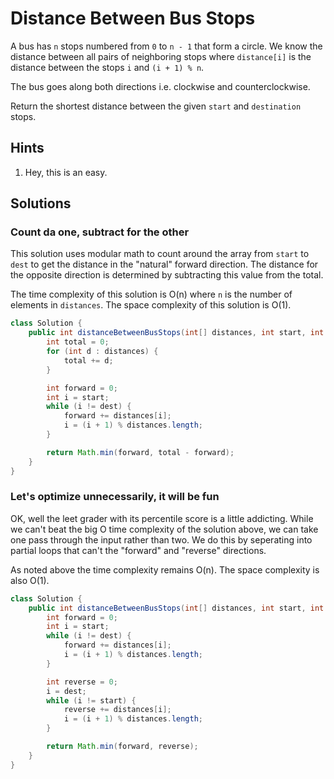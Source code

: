 # Distance Between Bus Stops

A bus has `n` stops numbered from `0` to `n - 1` that form a circle. We know the
distance between all pairs of neighboring stops where `distance[i]` is the
distance between the stops `i` and `(i + 1) % n`.

The bus goes along both directions i.e. clockwise and counterclockwise.

Return the shortest distance between the given `start` and `destination` stops.

## Hints

1. Hey, this is an easy.

## Solutions

### Count da one, subtract for the other

This solution uses modular math to count around the array from `start` to
`dest` to get the distance in the "natural" forward direction. The distance
for the opposite direction is determined by subtracting this value from the
total.

The time complexity of this solution is O(n) where `n` is the number of
elements in `distances`. The space complexity of this solution is O(1).

```java
class Solution {
    public int distanceBetweenBusStops(int[] distances, int start, int dest) {
        int total = 0;
        for (int d : distances) {
            total += d;
        }

        int forward = 0;
        int i = start;
        while (i != dest) {
            forward += distances[i];
            i = (i + 1) % distances.length;
        }

        return Math.min(forward, total - forward);
    }
}
```

### Let's optimize unnecessarily, it will be fun

OK, well the leet grader with its percentile score is a little addicting. While
we can't beat the big O time complexity of the solution above, we can take one
pass through the input rather than two. We do this by seperating into partial
loops that can't the "forward" and "reverse" directions.

As noted above the time complexity remains O(n). The space complexity is also
O(1).

```java
class Solution {
    public int distanceBetweenBusStops(int[] distances, int start, int dest) {
        int forward = 0;
        int i = start;
        while (i != dest) {
            forward += distances[i];
            i = (i + 1) % distances.length;
        }

        int reverse = 0;
        i = dest;
        while (i != start) {
            reverse += distances[i];
            i = (i + 1) % distances.length;
        }

        return Math.min(forward, reverse);
    }
}
```
